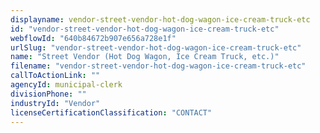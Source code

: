 ```yaml
---
displayname: vendor-street-vendor-hot-dog-wagon-ice-cream-truck-etc
id: "vendor-street-vendor-hot-dog-wagon-ice-cream-truck-etc"
webflowId: "640b84672b907e656a728e1f"
urlSlug: "vendor-street-vendor-hot-dog-wagon-ice-cream-truck-etc"
name: "Street Vendor (Hot Dog Wagon, Ice Cream Truck, etc.)"
filename: "vendor-street-vendor-hot-dog-wagon-ice-cream-truck-etc"
callToActionLink: ""
agencyId: municipal-clerk
divisionPhone: ""
industryId: "Vendor"
licenseCertificationClassification: "CONTACT"
---
```

